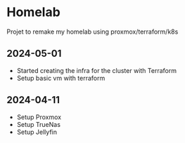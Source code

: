 # Homelab

Projet to remake my homelab using proxmox/terraform/k8s

## 2024-05-01
* Started creating the infra for the cluster with Terraform
* Setup basic vm with terraform 

## 2024-04-11
* Setup Proxmox 
* Setup TrueNas
* Setup Jellyfin
